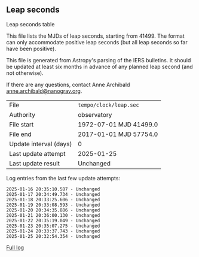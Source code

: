 
## Leap seconds

Leap seconds table

This file lists the MJDs of leap seconds, starting from 41499.
The format can only accommodate positive leap seconds (but all
leap seconds so far have been positive).

This file is generated from Astropy's parsing of the IERS
bulletins. It should be updated at least six months in advance
of any planned leap second (and not otherwise).

If there are any questions, contact Anne Archibald
<anne.archibald@nanograv.org>.

|     |     |
|:--- |:--- |
| File | `tempo/clock/leap.sec` |
| Authority | observatory |
| File start | 1972-07-01 MJD 41499.0 |
| File end | 2017-01-01 MJD 57754.0 |
| Update interval (days) | 0 |
| Last update attempt | 2025-01-25 |
| Last update result | Unchanged |

Log entries from the last few update attempts:
```
2025-01-16 20:35:10.587 - Unchanged
2025-01-17 20:34:49.734 - Unchanged
2025-01-18 20:33:25.606 - Unchanged
2025-01-19 20:33:08.593 - Unchanged
2025-01-20 20:34:35.886 - Unchanged
2025-01-21 20:36:00.130 - Unchanged
2025-01-22 20:35:19.049 - Unchanged
2025-01-23 20:35:07.275 - Unchanged
2025-01-24 20:33:37.743 - Unchanged
2025-01-25 20:32:54.354 - Unchanged
```
[Full log](https://raw.githubusercontent.com/ipta/pulsar-clock-corrections/main/log/tempo/clock/leap.sec.log)
